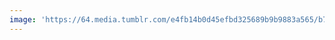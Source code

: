 ```yaml
---
image: 'https://64.media.tumblr.com/e4fb14b0d45efbd325689b9b9883a565/b72ee029901a02d2-1d/s1280x1920/f5bf3c6bcb9bd243f39517e05e845aa38dfe5a1b.jpg'
---
```

